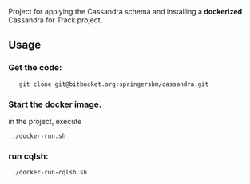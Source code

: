 Project for applying the Cassandra schema and installing a **dockerized** Cassandra for Track project.

## Usage

### Get the code:

       git clone git@bitbucket.org:springersbm/cassandra.git
### Start the docker image.
in the project, execute 

     ./docker-run.sh

### run cqlsh:

     ./docker-run-cqlsh.sh